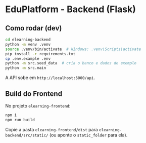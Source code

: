 # EduPlatform - Backend (Flask)

## Como rodar (dev)
```bash
cd elearning-backend
python -m venv .venv
source .venv/bin/activate  # Windows: .venv\Scripts\activate
pip install -r requirements.txt
cp .env.example .env
python -m src.seed_data  # cria o banco e dados de exemplo
python -m src.main
```
A API sobe em `http://localhost:5000/api`.

## Build do Frontend
No projeto `elearning-frontend`:
```bash
npm i
npm run build
```
Copie a pasta `elearning-frontend/dist` para `elearning-backend/src/static/` (ou aponte o `static_folder` para ela).
